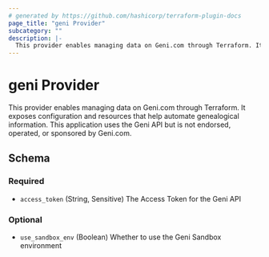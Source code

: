 ```yaml
---
# generated by https://github.com/hashicorp/terraform-plugin-docs
page_title: "geni Provider"
subcategory: ""
description: |-
  This provider enables managing data on Geni.com through Terraform. It exposes configuration and resources that help automate genealogical information. This application uses the Geni API but is not endorsed, operated, or sponsored by Geni.com.
---
```


# geni Provider

This provider enables managing data on Geni.com through Terraform. It exposes configuration and resources that help automate genealogical information. This application uses the Geni API but is not endorsed, operated, or sponsored by Geni.com.



<!-- schema generated by tfplugindocs -->
## Schema

### Required

- `access_token` (String, Sensitive) The Access Token for the Geni API

### Optional

- `use_sandbox_env` (Boolean) Whether to use the Geni Sandbox environment
